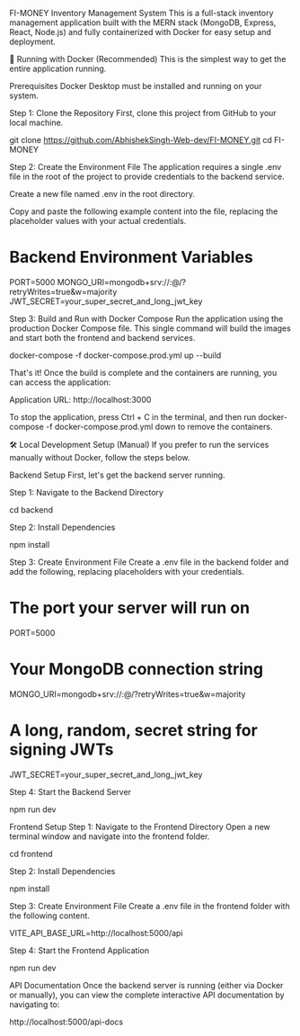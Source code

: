 FI-MONEY Inventory Management System
This is a full-stack inventory management application built with the MERN stack (MongoDB, Express, React, Node.js) and fully containerized with Docker for easy setup and deployment.

🚀 Running with Docker (Recommended)
This is the simplest way to get the entire application running.

Prerequisites
Docker Desktop must be installed and running on your system.

Step 1: Clone the Repository
First, clone this project from GitHub to your local machine.

git clone https://github.com/AbhishekSingh-Web-dev/FI-MONEY.git
cd FI-MONEY

Step 2: Create the Environment File
The application requires a single .env file in the root of the project to provide credentials to the backend service.

Create a new file named .env in the root directory.

Copy and paste the following example content into the file, replacing the placeholder values with your actual credentials.

# Backend Environment Variables
PORT=5000
MONGO_URI=mongodb+srv://<user>:<password>@<cluster-url>/<database-name>?retryWrites=true&w=majority
JWT_SECRET=your_super_secret_and_long_jwt_key

Step 3: Build and Run with Docker Compose
Run the application using the production Docker Compose file. This single command will build the images and start both the frontend and backend services.

docker-compose -f docker-compose.prod.yml up --build

That's it! Once the build is complete and the containers are running, you can access the application:

Application URL: http://localhost:3000

To stop the application, press Ctrl + C in the terminal, and then run docker-compose -f docker-compose.prod.yml down to remove the containers.

🛠️ Local Development Setup (Manual)
If you prefer to run the services manually without Docker, follow the steps below.

Backend Setup
First, let's get the backend server running.

Step 1: Navigate to the Backend Directory

cd backend

Step 2: Install Dependencies

npm install

Step 3: Create Environment File
Create a .env file in the backend folder and add the following, replacing placeholders with your credentials.

# The port your server will run on
PORT=5000

# Your MongoDB connection string
MONGO_URI=mongodb+srv://<user>:<password>@<cluster-url>/<database-name>?retryWrites=true&w=majority

# A long, random, secret string for signing JWTs
JWT_SECRET=your_super_secret_and_long_jwt_key

Step 4: Start the Backend Server

npm run dev

Frontend Setup
Step 1: Navigate to the Frontend Directory
Open a new terminal window and navigate into the frontend folder.

cd frontend

Step 2: Install Dependencies

npm install

Step 3: Create Environment File
Create a .env file in the frontend folder with the following content.

VITE_API_BASE_URL=http://localhost:5000/api

Step 4: Start the Frontend Application

npm run dev

API Documentation
Once the backend server is running (either via Docker or manually), you can view the complete interactive API documentation by navigating to:

http://localhost:5000/api-docs